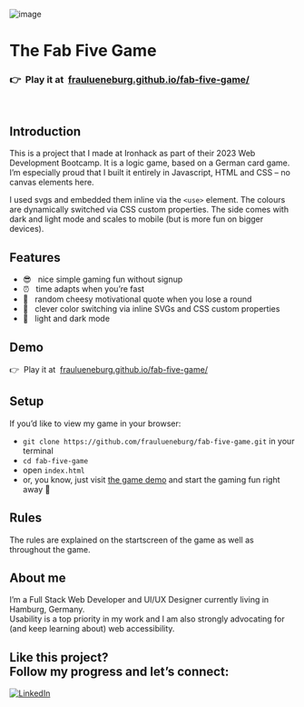![image](https://github.com/fraulueneburg/fab-five-game/assets/122455194/996cf23b-297c-4714-8c0c-77ab65ddf475)

# The Fab Five Game

### 👉&nbsp;&nbsp;Play it at&nbsp;&nbsp;[fraulueneburg.github.io/fab-five-game/](https://fraulueneburg.github.io/fab-five-game/)

<br />

## Introduction

This is a project that I made at Ironhack as part of their 2023 Web Development Bootcamp. It is a logic game, based on a German card game. I’m especially proud that I built it entirely in Javascript, HTML and CSS – no canvas elements here.

I used svgs and embedded them inline via the `<use>` element. The colours are dynamically switched via CSS custom properties. The side comes with dark and light mode and scales to mobile (but is more fun on bigger devices).

## Features

- 😎&nbsp;&nbsp; nice simple gaming fun without signup
- ⏰&nbsp;&nbsp; time adapts when you’re fast
- 🌄&nbsp;&nbsp; random cheesy motivational quote when you lose a round
- 🌈&nbsp;&nbsp; clever color switching via inline SVGs and CSS custom properties
- 🌙&nbsp;&nbsp; light and dark mode

## Demo

👉&nbsp;&nbsp;Play it at&nbsp;&nbsp;[fraulueneburg.github.io/fab-five-game/](https://fraulueneburg.github.io/fab-five-game/)

## Setup

If you’d like to view my game in your browser:

- `git clone https://github.com/fraulueneburg/fab-five-game.git` in your terminal
- `cd fab-five-game`
- open `index.html`
- or, you know, just visit [the game demo](https://fraulueneburg.github.io/fab-five-game/) and start the gaming fun right away 🚀

## Rules

The rules are explained on the startscreen of the game as well as throughout the game.

## About me

I’m a Full Stack Web Developer and UI/UX Designer currently living in Hamburg, Germany.  
Usability is a top priority in my work and I am also strongly advocating for (and keep learning about) web accessibility.

## Like this project? <br />Follow my progress and let’s connect:

<a href="https://linkedin.com/in/fraulueneburg" target="_blank">
<img alt="LinkedIn" src="https://img.shields.io/badge/-linkedin-1572B6?&style=for-the-badge&logo=css3&logoColor=white" />
</a>
